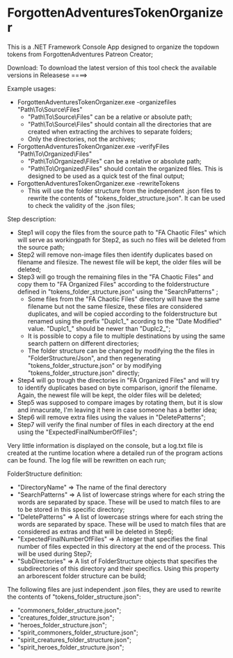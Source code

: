 # ForgottenAdventuresTokenOrganizer
This is a .NET Framework Console App designed to organize the topdown tokens from ForgottenAdventures Patreon Creator;

Download: 
To download the latest version of this tool check the available versions in Releasese ====>

Example usages:
- ForgottenAdventuresTokenOrganizer.exe -organizefiles "Path\To\Source\Files"
    + "Path\To\Source\Files" can be a relative or absolute path;
    + "Path\To\Source\Files" should contain all the directories that are created when extracting the archives to separate folders;
    + Only the directories, not the archives;
- ForgottenAdventuresTokenOrganizer.exe -verifyFiles "Path\To\Organized\Files"
    + "Path\To\Organized\Files" can be a relative or absolute path;
    + "Path\To\Organized\Files" should contain the organized files. This is designed to be used as a quick test of the final output;
- ForgottenAdventuresTokenOrganizer.exe -rewriteTokens
    + This will use the folder structure from the independent .json files to rewrite the contents of "tokens_folder_structure.json". It can be used to check the validity of the .json files;

Step description:
- Step1 will copy the files from the source path to "FA Chaotic Files" which will serve as workingpath for Step2, as such no files will be deleted from the source path;
- Step2 will remove non-image files then identify duplicates based on filename and filesize. The newest file will be kept, the older files will be deleted;
- Step3 will go trough the remaining files in the "FA Chaotic Files" and copy them to "FA Organized Files" according to the folderstructure defined in "tokens_folder_structure.json" using the "SearchPatterns" ;
    + Some files from the "FA Chaotic Files" directory will have the same filename but not the same filesize, these files are considered duplicates, and will be copied according to the folderstructure but renamed using the prefix "Duplc1_" acording to the "Date Modified" value. "Duplc1_" should be newer than "Duplc2_";
    + It is possible to copy a file to multiple destinations by using the same search pattern on different directories;
    + The folder structure can be changed by modifying the the files in "FolderStructure/Json", and then regenerating "tokens_folder_structure.json" or by modifying "tokens_folder_structure.json" directly;
- Step4 will go trough the directories in "FA Organized Files" and will try to identify duplicates based on byte comparison, ignorif the filename. Again, the newest file will be kept, the older files will be deleted;
- Step5 was supposed to compare images by rotating them, but it is slow and innacurate, I'm leaving it here in case someone has a better idea;
- Step6 will remove extra files using the values in "DeletePatterns";
- Step7 will verify the final number of files in each directory at the end using the "ExpectedFinalNumberOfFiles";

Very little information is displayed on the console, but a log.txt file is created at the runtime location where a detailed run of the program actions can be found. The log file will be rewritten on each run;

FolderStructure definition:
- "DirectoryName" => The name of the final derectory
- "SearchPatterns" => A list of lowercase strings where for each string the words are separated by space. These will be used to match files to are to be stored in this specific directory;
- "DeletePatterns" => A list of lowercase strings where for each string the words are separated by space. These will be used to match files that are considered as extras and that will be deleted in Step6;
- "ExpectedFinalNumberOfFiles" => A integer that specifies the final number of files expected in this directory at the end of the process. This will be used during Step7;
- "SubDirectories" => A list of FolderStructure objects that specifies the subdirectories of this directory and their specifics. Using this property an arborescent folder structure can be build;

The following files are just independent .json files, they are used to rewrite the contents of "tokens_folder_structure.json":
- "commoners_folder_structure.json";
- "creatures_folder_structure.json";
- "heroes_folder_structure.json";
- "spirit_commoners_folder_structure.json";
- "spirit_creatures_folder_structure.json";
- "spirit_heroes_folder_structure.json";
